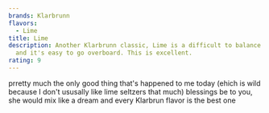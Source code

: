 ```yaml
---
brands: Klarbrunn
flavors:
  - Lime
title: Lime
description: Another Klarbrunn classic, Lime is a difficult to balance flavor
  and it's easy to go overboard. This is excellent.
rating: 9
---
```

p﻿rretty much the only good thing that's happened to me today (ehich is wild because I don't ususally like lime seltzers that much) blessings be to you, she would mix like a dream and every Klarbrun flavor is the best one